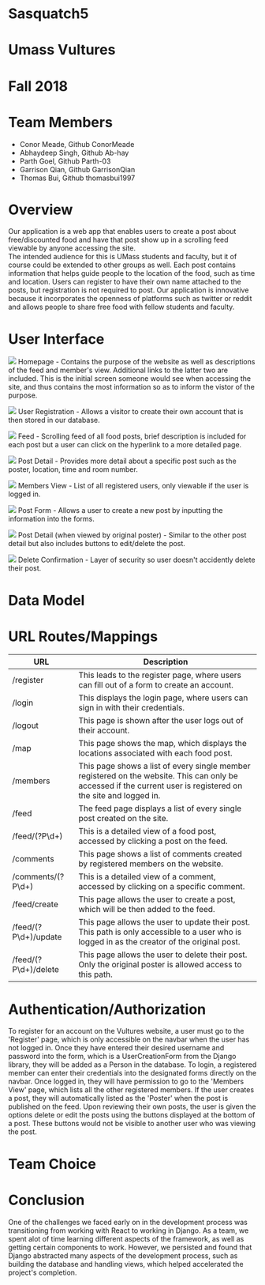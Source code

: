 # Sasquatch5

# Umass Vultures

# Fall 2018

# Team Members

* Conor Meade, Github ConorMeade
* Abhaydeep Singh, Github Ab-hay
* Parth Goel, Github Parth-03
* Garrison Qian, Github GarrisonQian
* Thomas Bui, Github thomasbui1997

# Overview
Our application is a web app that enables users to create a post about free/discounted food and have that post show up in a scrolling feed viewable by anyone accessing the site.  
The intended audience for this is UMass students and faculty, but it of course could be extended to other groups as well.  Each post contains information that helps guide people to
the location of the food, such as time and location.  Users can register to have their own name attached to the posts, but registration is not required to post.  Our application is
innovative because it incorporates the openness of platforms such as twitter or reddit and allows people to share free food with fellow students and faculty.  

# User Interface
![](https://i.gyazo.com/662d3e4a0e389af75f543b2a8f81ed42.png)
Homepage - Contains the purpose of the website as well as descriptions of the feed and member's view.  Additional links to the latter two are included.  This is the initial screen 
someone would see when accessing the site, and thus contains the most information so as to inform the vistor of the purpose.  

![](https://i.gyazo.com/26503a55c7bb5fa637696e6b3a23f75e.png)
User Registration - Allows a visitor to create their own account that is then stored in our database.

![](https://i.gyazo.com/6cba12b5b00d09e958c4ecd1d9da5969.png)
Feed - Scrolling feed of all food posts, brief description is included for each post but a user can click on the hyperlink to a more detailed page. 

![](https://i.gyazo.com/782f8e26f19b287600c134302874a103.png)
Post Detail - Provides more detail about a specific post such as the poster, location, time and room number.

![](https://i.gyazo.com/a285fc70032e3d1f5a1232d9ca246c41.png)
Members View - List of all registered users, only viewable if the user is logged in.  

![](https://i.gyazo.com/e764f1b8908b159212b00b111989ff62.png)
Post Form - Allows a user to create a new post by inputting the information into the forms.

![](https://i.gyazo.com/897f667b0226c04c83755e04395708b5.png)
Post Detail (when viewed by original poster) - Similar to the other post detail but also includes buttons to edit/delete the post.  

![](https://i.gyazo.com/eb4894f5e6e0650db9694bbcb5ac21af.png)
Delete Confirmation - Layer of security so user doesn't accidently delete their post.  


# Data Model


# URL Routes/Mappings
| URL | Description |
| --- | --- |
| /register | This leads to the register page, where users can fill out of a form to create an account. |
| /login | This displays the login page, where users can sign in with their credentials. |
| /logout | This page is shown after the user logs out of their account. |
| /map | This page shows the map, which displays the locations associated with each food post.  |
| /members | This page shows a list of every single member registered on the website. This can only be accessed if the current user is registered on the site and logged in. |
| /feed | The feed page displays a list of every single post created on the site. |
| /feed/(?P<pk>\d+) | This is a detailed view of a food post, accessed by clicking a post on the feed. |
| /comments | This page shows a list of comments created by registered members on the website. |
| /comments/(?P<pk>\d+) | This is a detailed view of a comment, accessed by clicking on a specific comment. |
| /feed/create | This page allows the user to create a post, which will be then added to the feed. |
| /feed/(?P<pk>\d+)/update | This page allows the user to update their post. This path is only accessible to a user who is logged in as the creator of the original post. |
| /feed/(?P<pk>\d+)/delete | This page allows the user to delete their post. Only the original poster is allowed access to this path. |

# Authentication/Authorization
To register for an account on the Vultures website, a user must go to the 'Register' page, which is only accessible on the navbar when the user has not logged in. Once they have entered their desired username and password into the form, which is a UserCreationForm from the Django library, they will be added as a Person in the database.
To login, a registered member can enter their credentials into the designated forms directly on the navbar. 
Once logged in, they will have permission to go to the 'Members View' page, which lists all the other registered members. If the user creates a post, they will automatically listed as the 'Poster' when the post is published on the feed. Upon reviewing their own posts, the user is given the options delete or edit the posts using the buttons displayed at the bottom of a post. These buttons would not be visible to another user who was viewing the post.

# Team Choice


# Conclusion
One of the challenges we faced early on in the development process was transitioning from working with React to working in Django. As a team, we spent alot of time learning different aspects of the framework, as well as getting certain components to work. However, we persisted and found that Django abstracted many aspects of the development process, such as building the database and handling views, which helped accelerated the project's completion.
